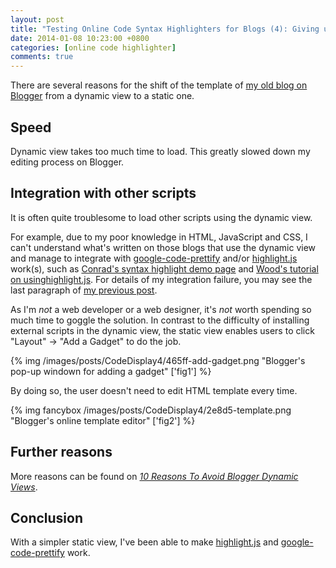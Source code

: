 ```yaml
---
layout: post
title: "Testing Online Code Syntax Highlighters for Blogs (4): Giving up Using Blogger's Dynamic View"
date: 2014-01-08 10:23:00 +0800
categories: [online code highlighter]
comments: true
---
```


There are several reasons for the shift of the template of
[my old blog on Blogger][old_blog] from a dynamic view to a static
one.

Speed
---

Dynamic view takes too much time to load. This greatly slowed down my
editing process on Blogger.

Integration with other scripts
---

It is often quite troublesome to load other scripts using the dynamic
view.

<!-- more -->

For example, due to my poor knowledge in HTML, JavaScript and CSS, I
can't understand what's written on those blogs that use the dynamic
view and manage to integrate with [google-code-prettify] and/or
[highlight.js] work(s), such as
[Conrad's syntax highlight demo page][conrad_samp] and
[Wood's tutorial on usinghighlight.js][wood_tut]. For details of my
integration failure, you may see the last paragraph of
[my previous post][pp]. 

As I'm *not* a web developer or a web designer, it's *not* worth
spending so much time to goggle the solution. In contrast to the
difficulty of installing external scripts in the dynamic view, the
static view enables users to click "Layout" → "Add a Gadget" to do the
job.

{% img /images/posts/CodeDisplay4/465ff-add-gadget.png "Blogger's pop-up windown for adding a gadget" ['fig1'] %}

By doing so, the user doesn't need to edit HTML template every time.

{% img fancybox /images/posts/CodeDisplay4/2e8d5-template.png "Blogger's online template editor" ['fig2'] %}

Further reasons
---

More reasons can be found on
[*10 Reasons To Avoid Blogger Dynamic Views*][more_reasons].

Conclusion
---

With a simpler static view, I've been able to make [highlight.js] and
[google-code-prettify] work. 

[old_blog]: http://blogue-un.blogspot.hk/
[highlight.js]: http://highlightjs.org/
[google-code-prettify]: http://code.google.com/p/google-code-prettify/wiki/GettingStarted
[conrad_samp]: http://www.alexconrad.org/2011/12/highlight-code-with-bloggers-dynamic.html
[wood_tut]: http://www.chrispwood.net/2013/03/integrating-highlightjs-with-blogger.html
[pp]: /blog/2014/01/07/testing-online-code-syntax-highlighters-for-blogs-2-highlight-js/
[more_reasons]: http://www.mybloggertricks.com/2011/12/10-reasons-to-avoid-blogger-dynamic.html
